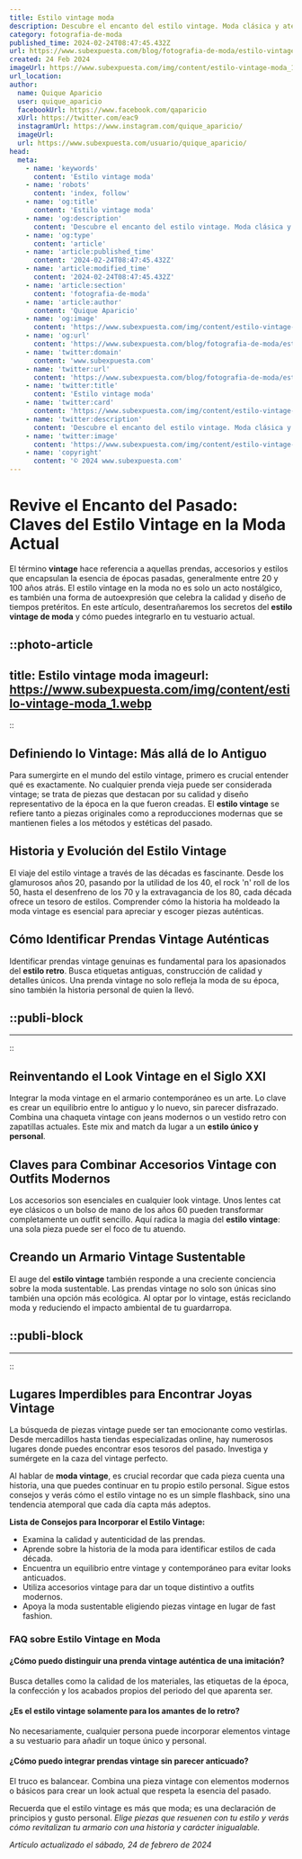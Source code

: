 ```yaml
---
title: Estilo vintage moda
description: Descubre el encanto del estilo vintage. Moda clásica y atemporal que realza tu elegancia con un toque nostálgico y único.
category: fotografia-de-moda
published_time: 2024-02-24T08:47:45.432Z
url: https://www.subexpuesta.com/blog/fotografia-de-moda/estilo-vintage-moda
created: 24 Feb 2024
imageUrl: https://www.subexpuesta.com/img/content/estilo-vintage-moda_1.webp
url_location:
author:
  name: Quique Aparicio
  user: quique_aparicio
  facebookUrl: https://www.facebook.com/qaparicio
  xUrl: https://twitter.com/eac9
  instagramUrl: https://www.instagram.com/quique_aparicio/
  imageUrl: 
  url: https://www.subexpuesta.com/usuario/quique_aparicio/
head:
  meta:
    - name: 'keywords'
      content: 'Estilo vintage moda'
    - name: 'robots'
      content: 'index, follow'
    - name: 'og:title'
      content: 'Estilo vintage moda'
    - name: 'og:description'
      content: 'Descubre el encanto del estilo vintage. Moda clásica y atemporal que realza tu elegancia con un toque nostálgico y único.'
    - name: 'og:type'
      content: 'article'
    - name: 'article:published_time'
      content: '2024-02-24T08:47:45.432Z'
    - name: 'article:modified_time'
      content: '2024-02-24T08:47:45.432Z'
    - name: 'article:section'
      content: 'fotografia-de-moda'
    - name: 'article:author'
      content: 'Quique Aparicio'
    - name: 'og:image'
      content: 'https://www.subexpuesta.com/img/content/estilo-vintage-moda_1.webp'
    - name: 'og:url'
      content: 'https://www.subexpuesta.com/blog/fotografia-de-moda/estilo-vintage-moda'
    - name: 'twitter:domain'
      content: 'www.subexpuesta.com'
    - name: 'twitter:url'
      content: 'https://www.subexpuesta.com/blog/fotografia-de-moda/estilo-vintage-moda'
    - name: 'twitter:title'
      content: 'Estilo vintage moda'
    - name: 'twitter:card'
      content: 'https://www.subexpuesta.com/img/content/estilo-vintage-moda_1.webp'
    - name: 'twitter:description'
      content: 'Descubre el encanto del estilo vintage. Moda clásica y atemporal que realza tu elegancia con un toque nostálgico y único.'
    - name: 'twitter:image'
      content: 'https://www.subexpuesta.com/img/content/estilo-vintage-moda_1.webp'
    - name: 'copyright'
      content: '© 2024 www.subexpuesta.com'
---
```

# Revive el Encanto del Pasado: Claves del Estilo Vintage en la Moda Actual

El término **vintage** hace referencia a aquellas prendas, accesorios y estilos que encapsulan la esencia de épocas pasadas, generalmente entre 20 y 100 años atrás. El estilo vintage en la moda no es solo un acto nostálgico, es también una forma de autoexpresión que celebra la calidad y diseño de tiempos pretéritos. En este artículo, desentrañaremos los secretos del **estilo vintage de moda** y cómo puedes integrarlo en tu vestuario actual.


::photo-article
---
title: Estilo vintage moda
imageurl: https://www.subexpuesta.com/img/content/estilo-vintage-moda_1.webp
---
::



## Definiendo lo Vintage: Más allá de lo Antiguo

Para sumergirte en el mundo del estilo vintage, primero es crucial entender qué es exactamente. No cualquier prenda vieja puede ser considerada vintage; se trata de piezas que destacan por su calidad y diseño representativo de la época en la que fueron creadas. El **estilo vintage** se refiere tanto a piezas originales como a reproducciones modernas que se mantienen fieles a los métodos y estéticas del pasado.

## Historia y Evolución del Estilo Vintage

El viaje del estilo vintage a través de las décadas es fascinante. Desde los glamurosos años 20, pasando por la utilidad de los 40, el rock 'n' roll de los 50, hasta el desenfreno de los 70 y la extravagancia de los 80, cada década ofrece un tesoro de estilos. Comprender cómo la historia ha moldeado la moda vintage es esencial para apreciar y escoger piezas auténticas.

## Cómo Identificar Prendas Vintage Auténticas

Identificar prendas vintage genuinas es fundamental para los apasionados del **estilo retro**. Busca etiquetas antiguas, construcción de calidad y detalles únicos. Una prenda vintage no solo refleja la moda de su época, sino también la historia personal de quien la llevó.


  ::publi-block
  ---
  ---
  ::
  
  

## Reinventando el Look Vintage en el Siglo XXI

Integrar la moda vintage en el armario contemporáneo es un arte. Lo clave es crear un equilibrio entre lo antiguo y lo nuevo, sin parecer disfrazado. Combina una chaqueta vintage con jeans modernos o un vestido retro con zapatillas actuales. Este mix and match da lugar a un **estilo único y personal**.

## Claves para Combinar Accesorios Vintage con Outfits Modernos

Los accesorios son esenciales en cualquier look vintage. Unos lentes cat eye clásicos o un bolso de mano de los años 60 pueden transformar completamente un outfit sencillo. Aquí radica la magia del **estilo vintage**: una sola pieza puede ser el foco de tu atuendo.

## Creando un Armario Vintage Sustentable

El auge del **estilo vintage** también responde a una creciente conciencia sobre la moda sustentable. Las prendas vintage no solo son únicas sino también una opción más ecológica. Al optar por lo vintage, estás reciclando moda y reduciendo el impacto ambiental de tu guardarropa.


  ::publi-block
  ---
  ---
  ::
  
  

## Lugares Imperdibles para Encontrar Joyas Vintage

La búsqueda de piezas vintage puede ser tan emocionante como vestirlas. Desde mercadillos hasta tiendas especializadas online, hay numerosos lugares donde puedes encontrar esos tesoros del pasado. Investiga y sumérgete en la caza del vintage perfecto.

Al hablar de **moda vintage**, es crucial recordar que cada pieza cuenta una historia, una que puedes continuar en tu propio estilo personal. Sigue estos consejos y verás cómo el estilo vintage no es un simple flashback, sino una tendencia atemporal que cada día capta más adeptos.

**Lista de Consejos para Incorporar el Estilo Vintage:**

- Examina la calidad y autenticidad de las prendas.
- Aprende sobre la historia de la moda para identificar estilos de cada década.
- Encuentra un equilibrio entre vintage y contemporáneo para evitar looks anticuados.
- Utiliza accesorios vintage para dar un toque distintivo a outfits modernos.
- Apoya la moda sustentable eligiendo piezas vintage en lugar de fast fashion.

### FAQ sobre Estilo Vintage en Moda

#### ¿Cómo puedo distinguir una prenda vintage auténtica de una imitación?
Busca detalles como la calidad de los materiales, las etiquetas de la época, la confección y los acabados propios del periodo del que aparenta ser.

#### ¿Es el estilo vintage solamente para los amantes de lo retro?
No necesariamente, cualquier persona puede incorporar elementos vintage a su vestuario para añadir un toque único y personal.

#### ¿Cómo puedo integrar prendas vintage sin parecer anticuado?
El truco es balancear. Combina una pieza vintage con elementos modernos o básicos para crear un look actual que respeta la esencia del pasado.

Recuerda que el estilo vintage es más que moda; es una declaración de principios y gusto personal. *Elige piezas que resuenen con tu estilo y verás cómo revitalizan tu armario con una historia y carácter inigualable.*

_Artículo actualizado el sábado, 24 de febrero de 2024_